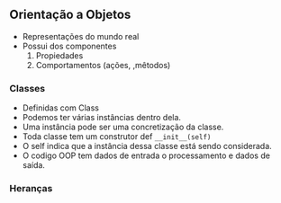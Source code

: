 ## Orientação a Objetos
- Representações do mundo real
- Possui dos componentes
    1. Propiedades
    2. Comportamentos (ações, ,mêtodos)

### Classes
- Definidas com Class <NomeDaClasse>
- Podemos ter várias instâncias dentro dela.
- Uma instância pode ser uma concretização da classe.
- Toda classe tem um construtor def `__init__(self)`
- O self indica que a instância dessa classe está sendo considerada.
- O codigo OOP tem dados de entrada o processamento e dados de saída.

### Heranças
